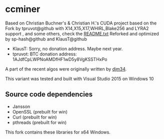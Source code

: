 # ccminer

Based on Christian Buchner's &amp; Christian H.'s CUDA project
based on the Fork by tpruvot@github with X14,X15,X17,WHIRL,Blake256 and LYRA2 support , and some others, check the [README.txt](README.txt)
Reforked and optimized by sp-hash@github and KlausT@github 

* KlausT:
    Sorry, no donation address. Maybe next year.
* tpruvot:
    BTC donation address: 1AJdfCpLWPNoAMDfHF1wD5y8VgKSSTHxPo

A part of the recent algos were originally written by [djm34](https://github.com/djm34).

This variant was tested and built with Visual Studio 2015 on Windows 10

## Source code dependencies

* Jansson
* OpenSSL (prebuilt for win)
* Curl (prebuilt for win)
* pthreads (prebuilt for win)

This fork contains these libraries for x64 Windows.
